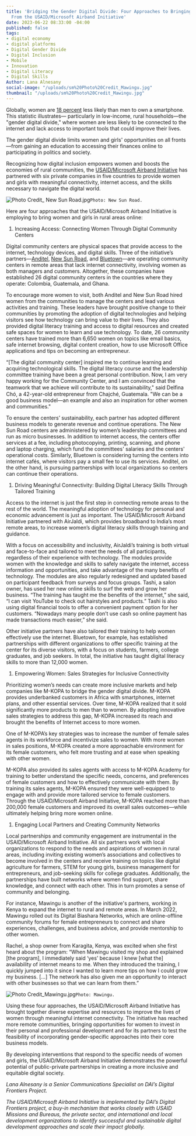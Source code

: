```yaml
---
title: 'Bridging the Gender Digital Divide: Four Approaches to Bringing Women Online
  From the USAID/Microsoft Airband Initiative'
date: 2023-06-22 08:33:00 -04:00
published: false
tags:
- digital economy
- digital platforms
- Digital Gender Divide
- Digital Inclusion
- Mobile
- Innovation
- Digital Literacy
- Digital Skills
Author: Lana Alnesany
social-image: "/uploads/sm%20Photo%20Credit_Mawingu.jpg"
thumbnail: "/uploads/sm%20Photo%20Credit_Mawingu.jpg"
---
```


Globally, women are [18 percent](https://www.gsma.com/r/wp-content/uploads/2022/06/The-Mobile-Gender-Gap-Report-2022.pdf) less likely than men to own a smartphone. This statistic illustrates— particularly in low-income, rural households—the "gender digital divide," where women are less likely to be connected to the internet and lack access to important tools that could improve their lives.  

The gender digital divide limits women and girls' opportunities on all fronts—from gaining an education to accessing their finances online to participating in politics and society.

Recognizing how digital inclusion empowers women and boosts the economies of rural communities, the [USAID/Microsoft Airband Initiative](https://www.usaid.gov/digital-development/usaid-microsoft-airband-initiative) has partnered with six private companies in five countries to provide women and girls with meaningful connectivity, internet access, and the skills necessary to navigate the digital world.

![Photo Credit_ New Sun Road.jpg](/uploads/Photo%20Credit_%20New%20Sun%20Road.jpg)`Photo: New Sun Road.`

Here are four approaches that the USAID/Microsoft Airband Initiative is employing to bring women and girls in rural areas online:

1. Increasing Access: Connecting Women Through Digital Community Centers

Digital community centers are physical spaces that provide access to the internet, technology devices, and digital skills. Three of the initiative’s partners—[Anditel](https://www.usaid.gov/digital-development/anditel-factsheet), [New Sun Road](https://www.usaid.gov/digital-development/new-sun-road-factsheet), and [Bluetown](https://www.usaid.gov/digital-development/bluetown-factsheet)—are operating community centers in remote areas that lack internet connectivity, involving women as both managers and customers. Altogether, these companies have established 26 digital community centers in the countries where they operate: Colombia, Guatemala, and Ghana.  

To encourage more women to visit, both Anditel and New Sun Road hired women from the communities to manage the centers and lead various activities and training. These leaders have brought positive change to their communities by promoting the adoption of digital technologies and helping visitors see how technology can bring value to their lives. They also provided digital literacy training and access to digital resources and created safe spaces for women to learn and use technology. To date, 26 community centers have trained more than 6,650 women on topics like email basics, safe internet browsing, digital content creation, how to use Microsoft Office applications and tips on becoming an entrepreneur.  

“[The digital community center] inspired me to continue learning and acquiring technological skills. The digital literacy course and the leadership committee training have been a great personal contribution. Now, I am very happy working for the Community Center, and I am convinced that the teamwork that we achieve will contribute to its sustainability," said Delﬁna Chó, a 42-year-old entrepreneur from Chajché, Guatemala. "We can be a good business model—an example and also an inspiration for other women and communities."

To ensure the centers’ sustainability, each partner has adopted different business models to generate revenue and continue operations. The New Sun Road centers are administered by women’s leadership committees and run as micro businesses. In addition to internet access, the centers offer services at a fee, including photocopying, printing, scanning, and phone and laptop charging, which fund the committees' salaries and the centers' operational costs. Similarly, Bluetown is considering turning the centers into internet cafés, where visitors pay a small fee to use its services. Anditel, on the other hand, is pursuing partnerships with local organizations so centers can continue their operations.  

1. Driving Meaningful Connectivity: Building Digital Literacy Skills Through Tailored Training

Access to the internet is just the first step in connecting remote areas to the rest of the world. The meaningful adoption of technology for personal and economic advancement is just as important. The USAID/Microsoft Airband Initiative partnered with AirJaldi, which provides broadband to India’s most remote areas, to increase women’s digital literacy skills through training and guidance.

With a focus on accessibility and inclusivity, AirJaldi’s training is both virtual and face-to-face and tailored to meet the needs of all participants, regardless of their experience with technology. The modules provide women with the knowledge and skills to safely navigate the internet, access information and opportunities, and take advantage of the many benefits of technology. The modules are also regularly redesigned and updated based on participant feedback from surveys and focus groups.
Tashi, a salon owner, has used her new online skills to surf the web and grow her business. “The training has taught me the benefits of the internet,” she said, “I can visit YouTube to check out hairstyles and products.” Tashi is also using digital financial tools to offer a convenient payment option for her customers. “Nowadays many people don’t use cash so online payment has made transactions much easier,” she said. 

Other initiative partners have also tailored their training to help women effectively use the internet. Bluetown, for example, has established partnerships with different organizations to offer specific training at the center for its diverse visitors, with a focus on students, farmers, college graduates, and job seekers. In total, the initiative has taught digital literacy skills to more than 12,000 women.

1. Empowering Women: Sales Strategies for Inclusive Connectivity

Prioritizing women’s needs can create more inclusive markets and help companies like M-KOPA to bridge the gender digital divide. M-KOPA provides underbanked customers in Africa with smartphones, internet plans, and other essential services. Over time, M-KOPA realized that it sold significantly more products to men than to women. By adopting innovative sales strategies to address this gap, M-KOPA increased its reach and brought the benefits of Internet access to more women. 

One of M-KOPA’s key strategies was to increase the number of female sales agents in its workforce and incentivize sales to women. With more women in sales positions, M-KOPA created a more approachable environment for its female customers, who felt more trusting and at ease when speaking with other women. 

M-KOPA also provided its sales agents with access to M-KOPA Academy for training to better understand the specific needs, concerns, and preferences of female customers and how to effectively communicate with them. By training its sales agents, M-KOPA ensured they were well-equipped to engage with and provide more tailored service to female customers. Through the USAID/Microsoft Airband Initiative, M-KOPA reached more than 200,000 female customers and improved its overall sales outcomes—while ultimately helping bring more women online.

1. Engaging Local Partners and Creating Community Networks

Local partnerships and community engagement are instrumental in the USAID/Microsoft Airband Initiative. All six partners work with local organizations to respond to the needs and aspirations of women in rural areas, including inviting existing women’s associations and collectives to become involved in the centers and receive training on topics like digital agriculture for farmers, STEM for young girls, business management for entrepreneurs, and job-seeking skills for college graduates. Additionally, the partnerships have built networks where women find support, share knowledge, and connect with each other. This in turn promotes a sense of community and belonging. 

For instance, Mawingu is another of the initiative's partners, working in Kenya to expand the internet to rural and remote areas. In March 2022, Mawingu rolled out its Digital Biashara Networks, which are online-offline community forums for female entrepreneurs to connect and share experiences, challenges, and business advice, and provide mentorship to other women. 

Rachel, a shop owner from Karagita, Kenya, was excited when she first heard about the program: “When Mawingu visited my shop and explained [the program], I immediately said ‘yes’ because I knew [what the] availability of internet means to me. When they introduced the training, I quickly jumped into it since I wanted to learn more tips on how I could grow my business. [...] The network has also given me an opportunity to interact with other businesses so that we can learn from them.”

![Photo Credit_Mawingu.jpg](/uploads/Photo%20Credit_Mawingu.jpg)`Photo: Mawingu.`

Using these four approaches, the USAID/Microsoft Airband Initiative has brought together diverse expertise and resources to improve the lives of women through meaningful internet connectivity. The initiative has reached more remote communities, bringing opportunities for women to invest in their personal and professional development and for its partners to test the feasibility of incorporating gender-specific approaches into their core business models. 

By developing interventions that respond to the specific needs of women and girls, the USAID/Microsoft Airband Initiative demonstrates the powerful potential of public-private partnerships in creating a more inclusive and equitable digital society.

*Lana Alnesany is a Senior Communications Specialist on DAI’s Digital Frontiers Project.*

*The USAID/Microsoft Airband Initiative is implemented by DAI’s Digital Frontiers project, a buy-in mechanism that works closely with USAID Missions and Bureaus, the private sector, and international and local development organizations to identify successful and sustainable digital development approaches and scale their impact globally.*
